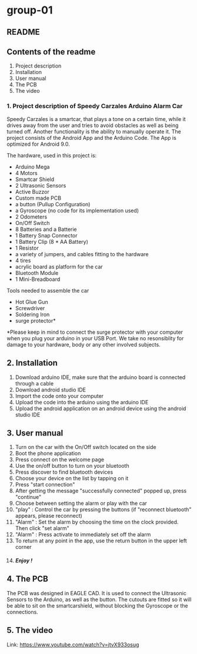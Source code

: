 # group-01

## README

## Contents of the readme
1. Project description
2. Installation
3. User manual
4. The PCB
5. The video

### 1. Project description of Speedy Carzales Arduino Alarm Car
Speedy Carzales is a smartcar, that plays a tone on a certain time, while it drives away from the user and tries to avoid obstacles as well as being turned off.
Another functionality is the ability to manually operate it.
The project consists of the Android App and the Arduino Code.
The App is optimized for Android 9.0. 

The hardware, used in this project is:
* Arduino Mega
* 4 Motors
* Smartcar Shield
* 2 Ultrasonic Sensors
* Active Buzzor
* Custom made PCB
* a button (Pullup Configuration)
* a Gyroscope (no code for its implementation used)
* 2 Odometers
* On/Off Switch
* 8 Batteries and a Batterie 
* 1 Battery Snap Connector
* 1 Battery Clip (8 * AA Battery)
* 1 Resistor
* a variety of jumpers, and cables fitting to the hardware
* 4 tires
* acrylic board as platform for the car
* Bluetooth Module
* 1 Mini-Breadboard

Tools needed to assemble the car
* Hot Glue Gun
* Screwdriver
* Soldering Iron
* surge protector*

*Please keep in mind to connect the surge protector with your computer when you plug your arduino in your USB Port. We take no resonsiblity for damage to your hardware, body or any other involved subjects.

## 2. Installation
1. Download arduino IDE, make sure that the arduino board is connected through a cable
2. Download android studio IDE
3. Import the code onto your computer
4. Upload the code into the arduino using the arduino IDE
5. Upload the android application on an android device using the android studio IDE

## 3. User manual 
1. Turn on the car with the On/Off switch located on the side 
2. Boot the phone application
3. Press connect on the welcome page
4. Use the on/off button to turn on your bluetooth 
5. Press discover to find bluetooth devices
6. Choose your device on the list by tapping on it
7. Press "start connection"
8. After getting the message "successfully connected" popped up, press "continue"
9. Choose between setting the alarm or play with the car 
10. "play" : Control the car by pressing the buttons (if "reconnect bluetooth" appears, please reconnect)
11. "Alarm" : Set the alarm by choosing the time on the clock provided. Then click "set alarm" 
12. "Alarm" : Press activate to immediately set off the alarm
13. To return at any point in the app, use the return button in the upper left corner
14. ##### Enjoy ! 

## 4. The PCB
The PCB was designed in EAGLE CAD. It is used to connect the Ultrasonic Sensors to the Arduino, as well as the button. The cutouts are fitted so it will be able to sit on the smartcarshield, without blocking the Gyroscope or the connections. 

## 5. The video
Link: https://www.youtube.com/watch?v=jtvX933osug
